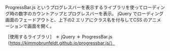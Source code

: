 ProgressBar.js というプログレスバーを表示するライブラリを使ってローディング時の数字のカウントアップとプログレスバーを表示。
jQuery でローディング画面のフェードアウトと、上下の2 エリアにクラス名を付与してCSS のアニメーションで画面を開く。

［使用するライブラリ］
＊ jQuery
＊ ProgressBar.js（https://kimmobrunfeldt.github.io/progressbar.js/）